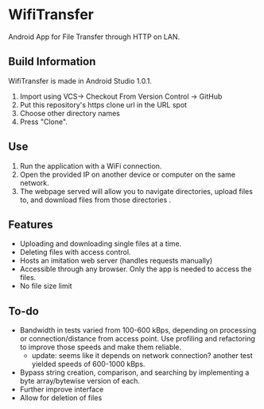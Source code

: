 # WifiTransfer
Android App for File Transfer through HTTP on LAN.

## Build Information
WifiTransfer is made in Android Studio 1.0.1. 

1. Import using VCS-> Checkout From Version Control -> GitHub
2. Put this repository's https clone url in the URL spot
3. Choose other directory names
4. Press "Clone".

## Use
1. Run the application with a WiFi connection.
2. Open the provided IP on another device or computer on the same network.
3. The webpage served will allow you to navigate directories, upload files to, and download files from those directories .

## Features
* Uploading and downloading single files at a time.
* Deleting files with access control.
* Hosts an imitation web server (handles requests manually)
* Accessible through any browser. Only the app is needed to access the files.
* No file size limit

## To-do
* Bandwidth in tests varied from 100-600 kBps, depending on processing or connection/distance from access point.
Use profiling and refactoring to improve those speeds and make them reliable.
  * update: seems like it depends on network connection? another test yielded speeds of 600-1000 kBps.
* Bypass string creation, comparison, and searching by implementing a byte array/bytewise version of each.
* Further improve interface
* Allow for deletion of files
